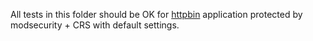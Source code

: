 All tests in this folder should be OK for [httpbin](https://httpbin.org) application protected by modsecurity + CRS with default settings.
